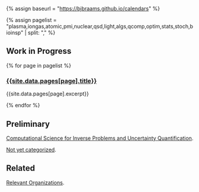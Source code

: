 <head>
  <link rel="stylesheet" href="assets/style.css">
  <meta name="google-site-verification" content="-TclahrTImXSL7tMHLFb3wUP8ne2e1MvaT5MyUA5msA" />
</head>

{% assign baseurl = "https://bjbraams.github.io/calendars" %}

{% assign pagelist = "plasma,iongas,atomic,pmi,nuclear,qsd,light,algs,qcomp,optim,stats,stoch,bioinsp" | split: "," %}

## Work in Progress

{% for page in pagelist %}

### [{{site.data.pages[page].title}}]({{baseurl}}/{{page}})

{{site.data.pages[page].excerpt}}

{% endfor %}

## Preliminary

[Computational Science for Inverse Problems and Uncertainty Quantification]().

[Not yet categorized]({{baseurl}}/inprogress).

## Related

[Relevant Organizations]({{baseurl}}/orgs).
